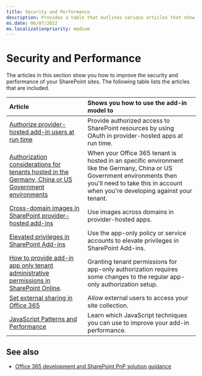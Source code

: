 ```yaml
---
title: Security and Performance
description: Provides a table that outlines various articles that show you how to use the add-in model for improving the security and performance of SharePoint sites.
ms.date: 06/07/2022
ms.localizationpriority: medium
---
```

# Security and Performance

The articles in this section show you how to improve the security and performance of your SharePoint sites. The following table lists the articles that are included.

|Article|Shows you how to use the add-in model to|
|:-----|:-----|
|[Authorize provider-hosted add-in users at run time](authorize-provider-hosted-add-in-users-at-run-time-by-using-oauth.md)|Provide authorized access to SharePoint resources by using OAuth in provider-hosted apps at run time.|
| [Authorization considerations for tenants hosted in the Germany, China or US Government environments](Extending-SharePoint-Online-for-Germany-China-USGovernment-environments.md) | When your Office 365 tenant is hosted in an specific environment like the Germany, China or US Government environments then you'll need to take this in account when you're developing against your tenant.|
|[Cross-domain images in SharePoint provider-hosted add-ins](cross-domain-images-in-sharepoint-provider-hosted-add-ins.md)|Use images across domains in provider-hosted apps.|
|[Elevated privileges in SharePoint Add-ins](elevated-privileges-in-sharepoint-add-ins.md)|Use the app-only policy or service accounts to elevate privileges in SharePoint Add-ins.|
|[How to provide add-in app only tenant administrative permissions in SharePoint Online](how-to-provide-add-in-app-only-tenant-administrative-permissions-in-sharepoint-online.md).| Granting tenant permissions for app-only authorization requires some changes to the regular app-only authorization setup. |
|[Set external sharing in Office 365](Set-external-sharing-on-site-collections-in-Office-365.md)|Allow external users to access your site collection.|
|[JavaScript Patterns and Performance ](javascript-patterns-and-performance.md)| Learn which JavaScript techniques you can use to improve your add-in performance.

## See also

- [Office 365 development and SharePoint PnP solution guidance](office-365-development-patterns-and-practices-solution-guidance.md)
